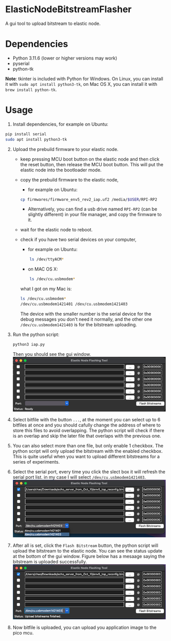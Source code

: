 # ElasticNodeBitstreamFlasher
A gui tool to upload bitstream to elastic node.

# Dependencies
- Python 3.11.6 (lower or higher versions may work)
- pyserial
- python-tk

**Note**: tkinter is included with Python for Windows. On Linux, you can install it with `sudo apt install python3-tk`, on Mac OS X, you can install it with `brew install python-tk`.

# Usage
1. Install dependencies, for example on Ubuntu:
``` bash
pip install serial
sudo apt install python3-tk
```
2. Upload the prebuild firmware to your elastic node.
    - keep pressing MCU boot button on the elastic node and then click the reset button, then release the MCU boot button. This will put the elastic node into the bootloader mode.
    - copy the prebuild firmware to the elastic node, 
        - for example on Ubuntu:
        ``` bash
        cp firmwares/firmware_env5_rev2_iap.uf2 /media/$USER/RPI-RP2
        ```
        - Alternatively, you can find a usb drive named `RPI-RP2` (can be slightly different) in your file manager, and copy the firmware to it.
    - wait for the elastic node to reboot.
    - check if you have two serial devices on your computer, 
        - for example on Ubuntu:
        ``` bash
            ls /dev/ttyACM*
        ```
        - on MAC OS X:
        ``` bash
            ls /dev/cu.usbmodem*
        ```
            
        what I got on my Mac is:

        ``` bash
        ls /dev/cu.usbmodem*
        /dev/cu.usbmodem1421401 /dev/cu.usbmodem1421403
        ```
        The device with the smaller number is the serial device for the debug messages you don't need it normally, and the other one `/dev/cu.usbmodem1421403` is for the bitstream uploading. 

3. Run the python script:
    ``` bash
    python3 iap.py
    ```
    Then you should see the gui window.
    ![gui](./pictures/gui_example.png)

4. Select bitfile with the button `...`, at the moment you can select up to 6 bitfiles at once and you should cafully change the address of where to store this files to avoid overlapping. The python script will check if there is an overlap and skip the later file that overlaps with the previous one.

5. You can also select more than one file, but only enable 1 checkbox. The python script will only upload the bitstream with the enabled checkbox. This is quite useful when you want to upload different bitstreams for a series of experiments.

6. Select the serial port, every time you click the slect box it will refresh the serial port list. in my case I will select `/dev/cu.usbmodem1421403`.
![gui](./pictures/port_select.png)

7. After all is set, click the `Flash Bitstream` button, the python script will upload the bitstream to the elastic node. You can see the status update at the bottom of the gui window. Figure below has a mesaage saying the bitstream is uploaded successfully.
![gui](./pictures/done_message.png)

8. Now bitfile is uploaded, you can upload you application image to the pico mcu.